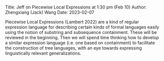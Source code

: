 Title: Jeff on Piecewise Local Expressions at 1:30 pm (Feb 10)
Author: Zhengxiang (Jack) Wang
Date: 2023-02-07



Piecewise Local Expressions (Lambert 2022) are a kind of regular expression language for describing certain kinds of formal languages easily using the notion of substring and subsequence containment. These will be reviewed in the beginning. Then we will spend time thinking how to develop a similar expression language (i.e. one based on containment) to facilitate the construction of tree languages, with an eye towards expressing linguistically relevant generalizations.
